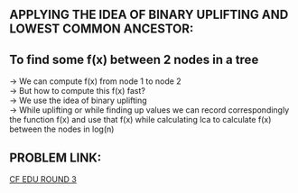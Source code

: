 **APPLYING THE IDEA OF BINARY UPLIFTING AND LOWEST COMMON ANCESTOR:**
--

To find some f(x) between 2 nodes in a tree
--

-> We can compute f(x) from node 1 to node 2 \
-> But how to compute this f(x) fast?\
-> We use the idea of binary uplifting\
-> While uplifting or while finding up values we can record correspondingly the function f(x) and use that f(x) while calculating lca to calculate f(x) between the nodes in log(n)

**PROBLEM LINK:**
--

[CF EDU ROUND 3](https://codeforces.com/contest/609/problem/E)
